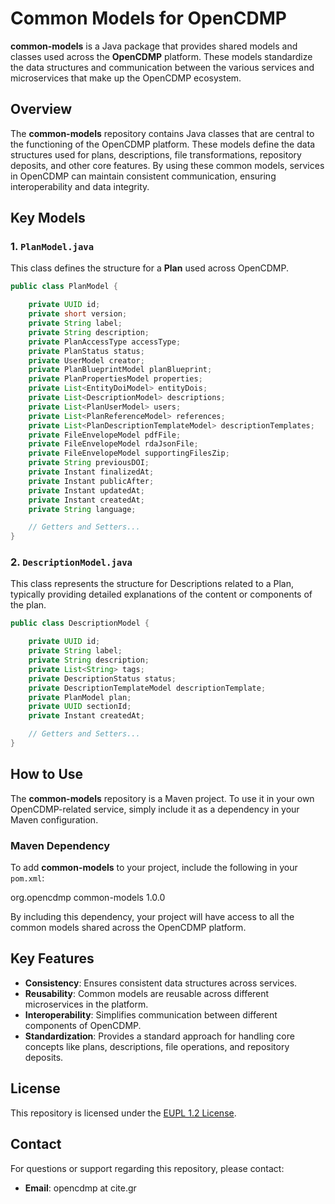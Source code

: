 # Common Models for OpenCDMP

**common-models** is a Java package that provides shared models and classes used across the **OpenCDMP** platform. These models standardize the data structures and communication between the various services and microservices that make up the OpenCDMP ecosystem.

## Overview

The **common-models** repository contains Java classes that are central to the functioning of the OpenCDMP platform. These models define the data structures used for plans, descriptions, file transformations, repository deposits, and other core features. By using these common models, services in OpenCDMP can maintain consistent communication, ensuring interoperability and data integrity.

## Key Models

### 1. `PlanModel.java`

This class defines the structure for a **Plan** used across OpenCDMP.

```java
public class PlanModel {

    private UUID id;
    private short version;
    private String label;
    private String description;
    private PlanAccessType accessType;
    private PlanStatus status;
    private UserModel creator;
    private PlanBlueprintModel planBlueprint;
    private PlanPropertiesModel properties;
    private List<EntityDoiModel> entityDois;
    private List<DescriptionModel> descriptions;
    private List<PlanUserModel> users;
    private List<PlanReferenceModel> references;
    private List<PlanDescriptionTemplateModel> descriptionTemplates;
    private FileEnvelopeModel pdfFile;
    private FileEnvelopeModel rdaJsonFile;
    private FileEnvelopeModel supportingFilesZip;
    private String previousDOI;
    private Instant finalizedAt;
    private Instant publicAfter;
    private Instant updatedAt;
    private Instant createdAt;
    private String language;

    // Getters and Setters...
}
```

### 2. `DescriptionModel.java`

This class represents the structure for Descriptions related to a Plan, typically providing detailed explanations of the content or components of the plan.

```java
public class DescriptionModel {

    private UUID id;
    private String label;
    private String description;
    private List<String> tags;
    private DescriptionStatus status;
    private DescriptionTemplateModel descriptionTemplate;
    private PlanModel plan;
    private UUID sectionId;
    private Instant createdAt;

    // Getters and Setters...
}
```

## How to Use

The **common-models** repository is a Maven project. To use it in your own OpenCDMP-related service, simply include it as a dependency in your Maven configuration.

### Maven Dependency

To add **common-models** to your project, include the following in your `pom.xml`:

<xml>
<dependency>
    <groupId>org.opencdmp</groupId>
    <artifactId>common-models</artifactId>
    <version>1.0.0</version>
</dependency>
</xml>

By including this dependency, your project will have access to all the common models shared across the OpenCDMP platform.

## Key Features

- **Consistency**: Ensures consistent data structures across services.
- **Reusability**: Common models are reusable across different microservices in the platform.
- **Interoperability**: Simplifies communication between different components of OpenCDMP.
- **Standardization**: Provides a standard approach for handling core concepts like plans, descriptions, file operations, and repository deposits.

## License

This repository is licensed under the [EUPL 1.2 License](LICENSE).

## Contact

For questions or support regarding this repository, please contact:

- **Email**: opencdmp at cite.gr
